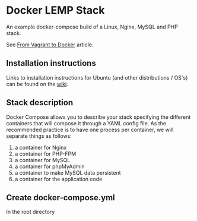 # Docker LEMP Stack
An example docker-compose build of a Linux, Nginx, MySQL and PHP stack.

See [From Vagrant to Docker]( http://blog.osteel.me/posts/2015/12/18/from-vagrant-to-docker-how-to-use-docker-for-local-web-development.html?_tmc=p9YSlYM8PUi910_DgJBWHWy5TAOXitPRIcD-63k32ac&mkt_tok=3RkMMJWWfF9wsRonuqTMZKXonjHpfsX57e0oX66%2FlMI%2F0ER3fOvrPUfGjI4DTsJjI%2BSLDwEYGJlv6SgFQ7LMMaZq1rgMXBk%3D) article.

## Installation instructions
Links to installation instructions for Ubuntu (and other distributions / OS's) can be found on the [wiki](https://github.com/am2100/docker-lemp-stack/wiki).

## Stack description
Docker Compose allows you to describe your stack specifying the different containers that will compose it through a YAML config file. As the recommended practice is to have one process per container, we will separate things as follows:

1. a container for Nginx
1. a container for PHP-FPM
1. a container for MySQL
1. a container for phpMyAdmin
1. a container to make MySQL data persistent
1. a container for the application code

## Create docker-compose.yml
In the root directory
```yaml

